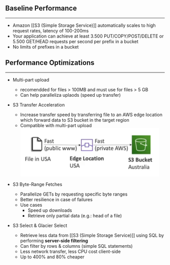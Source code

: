 ## Baseline Performance
---
- Amazon [[S3 (Simple Storage Service)]] automatically scales to high request rates, latency of 100-200ms
- Your application can achieve at least 3.500 PUT/COPY/POST/DELETE or 5.500 GET/HEAD requests per second per prefix in a bucket
- No limits of prefixes in a bucket

## Performance Optimizations
---
- Multi-part upload
	- recomendded for files > 100MB and must use for files > 5 GB
	- Can help paralleliza uplaods (speed up transfer)
- S3 Transfer Acceleration
	- Increase transfer speed by transferring file to an AWS edge location which forward data to S3 bucket in the target region
	- Compatible with multi-part upload
![s3_transfer_acc_example.png](./Images/s3_transfer_acc_example.png)

- S3 Byte-Range Fetches
	- Parallelize GETs by requesting specific byte ranges
	- Better resilience in case of failures
	- Use cases
		- Speed up downloads
		- Retrieve only partial data (e.g.: head of a file)

-  S3 Select & Glacier Select
	- Retrieve less data from [[S3 (Simple Storage Service)]] using SQL by performing __server-side filtering__
	- Can filter by rows & columns (simple SQL statements)
	- Less network transfer, less CPU cost client-side
	- Up to 400% and 80% cheaper